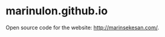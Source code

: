 marinulon.github.io
===================

Open source code for the website: http://marinsekesan.com/.

